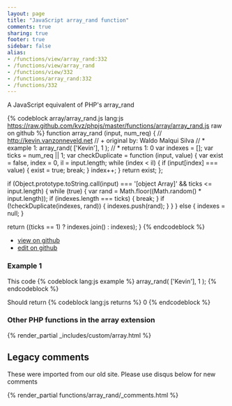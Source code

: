 ```yaml
---
layout: page
title: "JavaScript array_rand function"
comments: true
sharing: true
footer: true
sidebar: false
alias:
- /functions/view/array_rand:332
- /functions/view/array_rand
- /functions/view/332
- /functions/array_rand:332
- /functions/332
---
```

<!-- Generated by Rakefile:build -->
A JavaScript equivalent of PHP's array_rand

{% codeblock array/array_rand.js lang:js https://raw.github.com/kvz/phpjs/master/functions/array/array_rand.js raw on github %}
function array_rand (input, num_req) {
  // http://kevin.vanzonneveld.net
  // +   original by: Waldo Malqui Silva
  // *     example 1: array_rand( ['Kevin'], 1 );
  // *     returns 1: 0
  var indexes = [];
  var ticks = num_req || 1;
  var checkDuplicate = function (input, value) {
    var exist = false,
      index = 0,
      il = input.length;
    while (index < il) {
      if (input[index] === value) {
        exist = true;
        break;
      }
      index++;
    }
    return exist;
  };

  if (Object.prototype.toString.call(input) === '[object Array]' && ticks <= input.length) {
    while (true) {
      var rand = Math.floor((Math.random() * input.length));
      if (indexes.length === ticks) {
        break;
      }
      if (!checkDuplicate(indexes, rand)) {
        indexes.push(rand);
      }
    }
  } else {
    indexes = null;
  }

  return ((ticks == 1) ? indexes.join() : indexes);
}
{% endcodeblock %}

 - [view on github](https://github.com/kvz/phpjs/blob/master/functions/array/array_rand.js)
 - [edit on github](https://github.com/kvz/phpjs/edit/master/functions/array/array_rand.js)

### Example 1
This code
{% codeblock lang:js example %}
array_rand( ['Kevin'], 1 );
{% endcodeblock %}

Should return
{% codeblock lang:js returns %}
0
{% endcodeblock %}


### Other PHP functions in the array extension
{% render_partial _includes/custom/array.html %}
## Legacy comments
These were imported from our old site. Please use disqus below for new comments
<div style="overflow-y: scroll; max-height: 500px;">
{% render_partial functions/array_rand/_comments.html %}
</div>
